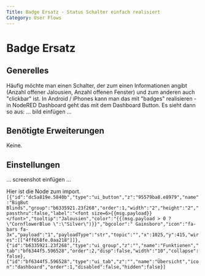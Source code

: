 ```yaml
---
Title: Badge Ersatz - Status Schalter einfach realisiert
Category: User Flows
---
```


# Badge Ersatz

## Generelles
Häufig möchte man einen Schalter, der zum einen Informationen angibt (Anzahl offener Jalousien, Anzahl offenen Fenster) und zum anderen auch "clickbar" ist. In Android / iPhones kann man das mit "badges" realisieren - in NodeRED Dashboard geht das mit dem Dashboard Button. Es sieht dann so aus: 
… bild einfügen … 

## Benötigte Erweiterungen
Keine.

## Einstellungen
… screenshot einfügen … 

Hier ist die Node zum import. 
`[{"id":"dc5a819e.5840b","type":"ui_button","z":"95579ba8.e8979","name":"BigBut Blinds","group":"b6335921.23f268","order":1,"width":"2","height":"2","passthru":false,"label":"<font size=6>{{msg.payload}}</font>","tooltip":"Jalousien","color":"{{(msg.payload > 0 ?\"CornflowerBlue \":\"Silver\")}}","bgcolor":" Gainsboro","icon":"fa-bars fa-3x","payload":"1","payloadType":"str","topic":"","x":1025,"y":415,"wires":[["4ff658fe.0aa218"]]},{"id":"b6335921.23f268","type":"ui_group","z":"","name":"Funktionen","tab":"bf6344f5.596528","order":2,"disp":false,"width":"10","collapse":false},{"id":"bf6344f5.596528","type":"ui_tab","z":"","name":"Übersicht","icon":"dashboard","order":1,"disabled":false,"hidden":false}]`